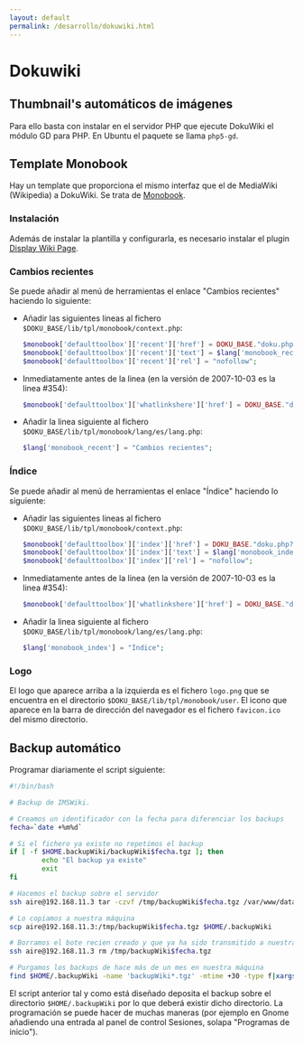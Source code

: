 ```yaml
---
layout: default
permalink: /desarrollo/dokuwiki.html
---
```


# Dokuwiki

## Thumbnail's automáticos de imágenes

Para ello basta con instalar en el servidor PHP que ejecute DokuWiki el módulo GD para PHP. En Ubuntu el paquete se llama `php5-gd`.

## Template Monobook

Hay un template que proporciona el mismo interfaz que el de MediaWiki (Wikipedia) a DokuWiki. Se trata de [Monobook](http://tatewake.com/wiki/projects:monobook_for_dokuwiki).

### Instalación

Además de instalar la plantilla y configurarla, es necesario instalar el plugin [Display Wiki Page](http://www.dokuwiki.org/plugin:displaywikipage).

### Cambios recientes

Se puede añadir al menú de herramientas el enlace "Cambios recientes" haciendo lo siguiente:

* Añadir las siguientes lineas al fichero `$DOKU_BASE/lib/tpl/monobook/context.php`:
    ```php
    $monobook['defaulttoolbox']['recent']['href'] = DOKU_BASE."doku.php?do=recent";
    $monobook['defaulttoolbox']['recent']['text'] = $lang['monobook_recent'];
    $monobook['defaulttoolbox']['recent']['rel'] = "nofollow";
    ```
* Inmediatamente antes de la linea (en la versión de 2007-10-03 es la linea #354):
    ```php
    $monobook['defaulttoolbox']['whatlinkshere']['href'] = DOKU_BASE."doku.php?id=".$ID."&amp;do=backlink";
    ```
* Añadir la linea siguiente al fichero `$DOKU_BASE/lib/tpl/monobook/lang/es/lang.php`:
    ```php
    $lang['monobook_recent'] = "Cambios recientes";
    ```

### Índice

Se puede añadir al menú de herramientas el enlace "Índice" haciendo lo siguiente:

* Añadir las siguientes lineas al fichero `$DOKU_BASE/lib/tpl/monobook/context.php`:
    ```php
    $monobook['defaulttoolbox']['index']['href'] = DOKU_BASE."doku.php?do=index";
    $monobook['defaulttoolbox']['index']['text'] = $lang['monobook_index'];
    $monobook['defaulttoolbox']['index']['rel'] = "nofollow";
    ```
* Inmediatamente antes de la linea (en la versión de 2007-10-03 es la linea #354):
    ```php
    $monobook['defaulttoolbox']['whatlinkshere']['href'] = DOKU_BASE."doku.php?id=".$ID."&amp;do=backlink";
    ```
* Añadir la linea siguiente al fichero `$DOKU_BASE/lib/tpl/monobook/lang/es/lang.php`:
    ```php
    $lang['monobook_index'] = "Índice";
    ```

### Logo

El logo que aparece arriba a la izquierda es el fichero `logo.png` que se encuentra en el directorio `$DOKU_BASE/lib/tpl/monobook/user`. El icono que aparece en la barra de dirección del navegador es el fichero `favicon.ico` del mismo directorio.

## Backup automático

Programar diariamente el script siguiente:

```bash
#!/bin/bash

# Backup de IMSWiki.

# Creamos un identificador con la fecha para diferenciar los backups
fecha=`date +%m%d`

# Si el fichero ya existe no repetimos el backup
if [ -f $HOME.backupWiki/backupWiki$fecha.tgz ]; then
        echo "El backup ya existe"
        exit
fi

# Hacemos el backup sobre el servidor
ssh aire@192.168.11.3 tar -czvf /tmp/backupWiki$fecha.tgz /var/www/data/

# Lo copiamos a nuestra máquina
scp aire@192.168.11.3:/tmp/backupWiki$fecha.tgz $HOME/.backupWiki

# Borramos el bote recien creado y que ya ha sido transmitido a nuestra máquina
ssh aire@192.168.11.3 rm /tmp/backupWiki$fecha.tgz

# Purgamos los backups de hace más de un mes en nuestra máquina
find $HOME/.backupWiki -name 'backupWiki*.tgz' -mtime +30 -type f|xargs rm -rf
```

El script anterior tal y como está diseñado deposita el backup sobre el directorio `$HOME/.backupWiki` por lo que deberá existir dicho directorio. La programación se puede hacer de muchas maneras (por ejemplo en Gnome añadiendo una entrada al panel de control Sesiones, solapa "Programas de inicio").
